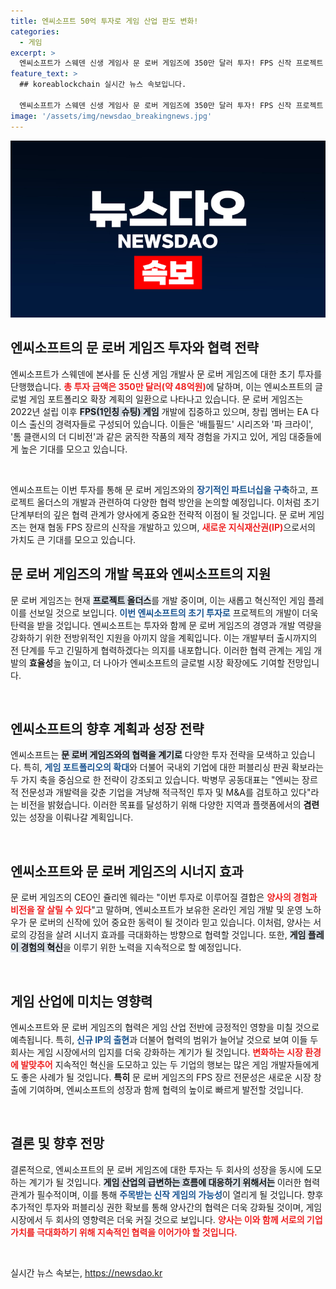 ```yaml
---
title: 엔씨소프트 50억 투자로 게임 산업 판도 변화!
categories:
  - 게임
excerpt: >
  엔씨소프트가 스웨덴 신생 게임사 문 로버 게임즈에 350만 달러 투자! FPS 신작 프로젝트 올더스 개발의 새로운 전환점이 될까? 엔씨와의 전략적 협업으로 게임 혁신의 미래가 기대된다!
feature_text: >
  ## koreablockchain 실시간 뉴스 속보입니다.

  엔씨소프트가 스웨덴 신생 게임사 문 로버 게임즈에 350만 달러 투자! FPS 신작 프로젝트 올더스 개발의 새로운 전환점이 될까? 엔씨와의 전략적 협업으로 게임 혁신의 미래가 기대된다!
image: '/assets/img/newsdao_breakingnews.jpg'
---
```


<p><img src="/assets/img/newsdao_breakingnews.jpg" alt="koreablockchain 속보" /></p>

<h2 data-ke-size="size26">엔씨소프트의 문 로버 게임즈 투자와 협력 전략</h2>

<p data-ke-size="size16">엔씨소프트가 스웨덴에 본사를 둔 신생 게임 개발사 문 로버 게임즈에 대한 초기 투자를 단행했습니다. <b><span style="color: #ee2323;">총 투자 금액은 350만 달러(약 48억원)</span></b>에 달하며, 이는 엔씨소프트의 글로벌 게임 포트폴리오 확장 계획의 일환으로 나타나고 있습니다. 문 로버 게임즈는 2022년 설립 이후 <b><span style="background-color: #21538527;">FPS(1인칭 슈팅) 게임</span></b> 개발에 집중하고 있으며, 창립 멤버는 EA 다이스 출신의 경력자들로 구성되어 있습니다. 이들은 '배틀필드' 시리즈와 '파 크라이', '톰 클랜시의 더 디비전'과 같은 굵직한 작품의 제작 경험을 가지고 있어, 게임 대중들에게 높은 기대를 모으고 있습니다.</p>

<p data-ke-size="size16">&nbsp;</p>

<p>엔씨소프트는 이번 투자를 통해 문 로버 게임즈와의 <b><span style="color: #1a5490;">장기적인 파트너십을 구축</span></b>하고, 프로젝트 올더스의 개발과 관련하여 다양한 협력 방안을 논의할 예정입니다. 이처럼 초기 단계부터의 깊은 협력 관계가 양사에게 중요한 전략적 이점이 될 것입니다. 문 로버 게임즈는 현재 협동 FPS 장르의 신작을 개발하고 있으며, <b><span style="color: #ee2323;">새로운 지식재산권(IP)</span></b>으로서의 가치도 큰 기대를 모으고 있습니다.</p>

<h2>문 로버 게임즈의 개발 목표와 엔씨소프트의 지원</h2>

<p data-ke-size="size16">문 로버 게임즈는 현재 <b><span style="background-color: #21538527;">프로젝트 올더스</span></b>를 개발 중이며, 이는 새롭고 혁신적인 게임 플레이를 선보일 것으로 보입니다. <b><span style="color: #1a5490;">이번 엔씨소프트의 초기 투자로</span></b> 프로젝트의 개발이 더욱 탄력을 받을 것입니다. 엔씨소프트는 투자와 함께 문 로버 게임즈의 경영과 개발 역량을 강화하기 위한 전방위적인 지원을 아끼지 않을 계획입니다. 이는 개발부터 출시까지의 전 단계를 두고 긴밀하게 협력하겠다는 의지를 내포합니다. 이러한 협력 관계는 게임 개발의 <b>효율성</b>을 높이고, 더 나아가 엔씨소프트의 글로벌 시장 확장에도 기여할 전망입니다.</p>

<p data-ke-size="size16">&nbsp;</p>

<h2>엔씨소프트의 향후 계획과 성장 전략</h2>

<p data-ke-size="size16">엔씨소프트는 <b><span style="background-color: #21538527;">문 로버 게임즈와의 협력을 계기로</span></b> 다양한 투자 전략을 모색하고 있습니다. 특히, <b><span style="color: #1a5490;">게임 포트폴리오의 확대</span></b>와 더불어 국내외 기업에 대한 퍼블리싱 판권 확보라는 두 가지 축을 중심으로 한 전략이 강조되고 있습니다. 박병무 공동대표는 "엔씨는 장르적 전문성과 개발력을 갖춘 기업을 겨냥해 적극적인 투자 및 M&A를 검토하고 있다"라는 비전을 밝혔습니다. 이러한 목표를 달성하기 위해 다양한 지역과 플랫폼에서의 <b>겸련</b> 있는 성장을 이뤄나갈 계획입니다.</p>

<p data-ke-size="size16">&nbsp;</p>

<h2>엔씨소프트와 문 로버 게임즈의 시너지 효과</h2>

<p data-ke-size="size16">문 로버 게임즈의 CEO인 쥴리엔 웨라는 "이번 투자로 이루어질 결합은 <b><span style="color: #ee2323;">양사의 경험과 비전을 잘 살릴 수 있다</span></b>"고 말하며, 엔씨소프트가 보유한 온라인 게임 개발 및 운영 노하우가 문 로버의 신작에 있어 중요한 동력이 될 것이라 믿고 있습니다. 이처럼, 양사는 서로의 강점을 살려 시너지 효과를 극대화하는 방향으로 협력할 것입니다. 또한, <b><span style="background-color: #21538527;">게임 플레이 경험의 혁신</span></b>을 이루기 위한 노력을 지속적으로 할 예정입니다.</p>

<p data-ke-size="size16">&nbsp;</p>

<h2>게임 산업에 미치는 영향력</h2>

<p data-ke-size="size16">엔씨소프트와 문 로버 게임즈의 협력은 게임 산업 전반에 긍정적인 영향을 미칠 것으로 예측됩니다. 특히, <b><span style="color: #1a5490;">신규 IP의 출현</span></b>과 더불어 협력의 범위가 늘어날 것으로 보여 이들 두 회사는 게임 시장에서의 입지를 더욱 강화하는 계기가 될 것입니다. <b><span style="color: #ee2323;">변화하는 시장 환경에 발맞추어</span></b> 지속적인 혁신을 도모하고 있는 두 기업의 행보는 많은 게임 개발자들에게도 좋은 사례가 될 것입니다. <b>특히</b> 문 로버 게임즈의 FPS 장르 전문성은 새로운 시장 창출에 기여하며, 엔씨소프트의 성장과 함께 협력의 높이로 빠르게 발전할 것입니다.</p>

<p data-ke-size="size16">&nbsp;</p>

<h2>결론 및 향후 전망</h2>

<p data-ke-size="size16">결론적으로, 엔씨소프트의 문 로버 게임즈에 대한 투자는 두 회사의 성장을 동시에 도모하는 계기가 될 것입니다. <b><span style="background-color: #21538527;">게임 산업의 급변하는 흐름에 대응하기 위해서는</span></b> 이러한 협력 관계가 필수적이며, 이를 통해 <b><span style="color: #1a5490;">주목받는 신작 게임의 가능성</span></b>이 열리게 될 것입니다. 향후 추가적인 투자와 퍼블리싱 권한 확보를 통해 양사간의 협력은 더욱 강화될 것이며, 게임 시장에서 두 회사의 영향력은 더욱 커질 것으로 보입니다. <b><span style="color: #ee2323;">양사는 이와 함께 서로의 기업 가치를 극대화하기 위해 지속적인 협력을 이어가야 할 것입니다.</span></b></p>

<p data-ke-size="size16">&nbsp;</p>
실시간 뉴스 속보는, <a href="https://newsdao.kr" rel="dofollow">https://newsdao.kr</a>


